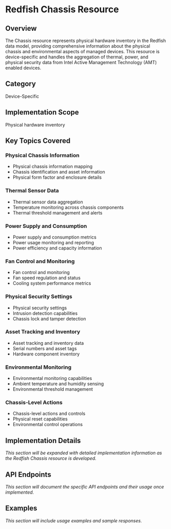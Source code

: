 # Redfish Chassis Resource

## Overview

The Chassis resource represents physical hardware inventory in the Redfish data model, providing comprehensive information about the physical chassis and environmental aspects of managed devices. This resource is device-specific and handles the aggregation of thermal, power, and physical security data from Intel Active Management Technology (AMT) enabled devices.

## Category

Device-Specific

## Implementation Scope

Physical hardware inventory

## Key Topics Covered

### Physical Chassis Information

- Physical chassis information mapping
- Chassis identification and asset information
- Physical form factor and enclosure details

### Thermal Sensor Data

- Thermal sensor data aggregation
- Temperature monitoring across chassis components
- Thermal threshold management and alerts

### Power Supply and Consumption

- Power supply and consumption metrics
- Power usage monitoring and reporting
- Power efficiency and capacity information

### Fan Control and Monitoring

- Fan control and monitoring
- Fan speed regulation and status
- Cooling system performance metrics

### Physical Security Settings

- Physical security settings
- Intrusion detection capabilities
- Chassis lock and tamper detection

### Asset Tracking and Inventory

- Asset tracking and inventory data
- Serial numbers and asset tags
- Hardware component inventory

### Environmental Monitoring

- Environmental monitoring capabilities
- Ambient temperature and humidity sensing
- Environmental threshold management

### Chassis-Level Actions

- Chassis-level actions and controls
- Physical reset capabilities
- Environmental control operations

## Implementation Details

*This section will be expanded with detailed implementation information as the Redfish Chassis resource is developed.*

## API Endpoints

*This section will document the specific API endpoints and their usage once implemented.*

## Examples

*This section will include usage examples and sample responses.*